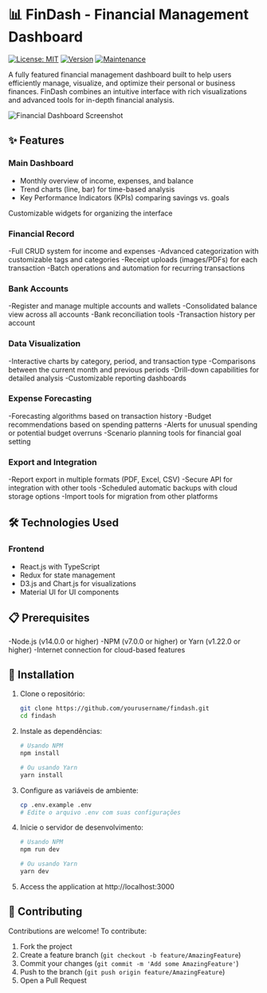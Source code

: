 # 📊 FinDash - Financial Management Dashboard

[![License: MIT](https://img.shields.io/badge/License-MIT-yellow.svg)](https://opensource.org/licenses/MIT)
[![Version](https://img.shields.io/badge/version-1.0.0-blue.svg)](https://semver.org)
[![Maintenance](https://img.shields.io/badge/Maintained%3F-yes-green.svg)](https://github.com/yourusername/findash/graphs/commit-activity)

A fully featured financial management dashboard built to help users efficiently manage, visualize, and optimize their personal or business finances. FinDash combines an intuitive interface with rich visualizations and advanced tools for in-depth financial analysis.

![Financial Dashboard Screenshot](https://github.com/user-attachments/assets/ebf514c3-5021-4c8b-807c-4d37a5c1e44f)

## ✨ Features

### Main Dashboard
- Monthly overview of income, expenses, and balance
- Trend charts (line, bar) for time-based analysis
- Key Performance Indicators (KPIs) comparing savings vs. goals

Customizable widgets for organizing the interface

### Financial Record
-Full CRUD system for income and expenses
-Advanced categorization with customizable tags and categories
-Receipt uploads (images/PDFs) for each transaction
-Batch operations and automation for recurring transactions

### Bank Accounts
-Register and manage multiple accounts and wallets
-Consolidated balance view across all accounts
-Bank reconciliation tools
-Transaction history per account

### Data Visualization
-Interactive charts by category, period, and transaction type
-Comparisons between the current month and previous periods
-Drill-down capabilities for detailed analysis
-Customizable reporting dashboards

### Expense Forecasting
-Forecasting algorithms based on transaction history
-Budget recommendations based on spending patterns
-Alerts for unusual spending or potential budget overruns
-Scenario planning tools for financial goal setting

### Export and Integration
-Report export in multiple formats (PDF, Excel, CSV)
-Secure API for integration with other tools
-Scheduled automatic backups with cloud storage options
-Import tools for migration from other platforms

## 🛠️ Technologies Used

### Frontend
- React.js with TypeScript
- Redux for state management
- D3.js and Chart.js for visualizations
- Material UI for UI components

## 📋 Prerequisites

-Node.js (v14.0.0 or higher)
-NPM (v7.0.0 or higher) or Yarn (v1.22.0 or higher)
-Internet connection for cloud-based features

## 🚀 Installation

1. Clone o repositório:
   ```bash
   git clone https://github.com/yourusername/findash.git
   cd findash
   ```

2. Instale as dependências:
   ```bash
   # Usando NPM
   npm install
   
   # Ou usando Yarn
   yarn install
   ```

3. Configure as variáveis de ambiente:
   ```bash
   cp .env.example .env
   # Edite o arquivo .env com suas configurações
   ```

4. Inicie o servidor de desenvolvimento:
   ```bash
   # Usando NPM
   npm run dev
   
   # Ou usando Yarn
   yarn dev
   ```

5. Access the application at http://localhost:3000

## 🤝 Contributing

Contributions are welcome! To contribute:

1. Fork the project
2. Create a feature branch (`git checkout -b feature/AmazingFeature`)
3. Commit your changes (`git commit -m 'Add some AmazingFeature'`)
4. Push to the branch (`git push origin feature/AmazingFeature`)
5. Open a Pull Request
